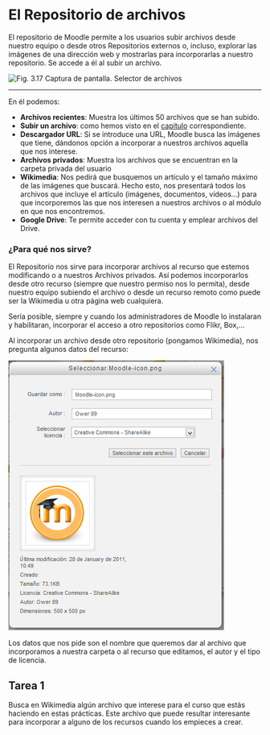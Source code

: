 
# El Repositorio de archivos

El repositorio de Moodle permite a los usuarios subir archivos desde nuestro equipo o desde otros Repositorios externos o, incluso, explorar las imágenes de una dirección web y mostrarlas para incorporarlas a nuestro repositorio. Se accede a él al subir un archivo.

![Fig. 3.17 Captura de pantalla. Selector de archivos](/assets/Selección_139.png)

****

En él podemos:

- **Archivos recientes**: Muestra los últimos 50 archivos que se han subido.
- **Subir un archivo**: como hemos visto en el [capítulo](subir_un_archivo.html) correspondiente.
- **Descargador URL**: Si se introduce una URL, Moodle busca las imágenes que tiene, dándonos opción a incorporar a nuestros archivos aquella que nos interese.
- **Archivos privados**: Muestra los archivos que se encuentran en la carpeta privada del usuario
- **Wikimedia**: Nos pedirá que busquemos un artículo y el tamaño máximo de las imágenes que buscará. Hecho esto, nos presentará todos los archivos que incluye el artículo (imágenes, documentos, vídeos...) para que incorporemos las que nos interesen a nuestros archivos o al módulo en que nos encontremos.
- **Google Drive**: Te permite acceder con tu cuenta y emplear archivos del Drive.


### ¿Para qué nos sirve?

El Repositorio nos sirve para incorporar archivos al recurso que estemos modificando o a nuestros Archivos privados. Así podemos incorporarlos desde otro recurso (siempre que nuestro permiso nos lo permita), desde nuestro equipo subiendo el archivo o desde un recurso remoto como puede ser la Wikimedia u otra página web cualquiera.

Sería posible, siempre y cuando los administradores de Moodle lo instalaran y habilitaran, incorporar el acceso a otro repositorios como Flikr, Box,...

Al incorporar un archivo desde otro repositorio (pongamos Wikimedia), nos pregunta algunos datos del recurso:


![Fig Captura de pantalla. Incorporación desde otro repositorio](https://raw.githubusercontent.com/catedu/curso-moodle/master/img/importarr_de_repositorio.png)


Los datos que nos pide son el nombre que queremos dar al archivo que incorporamos a nuestra carpeta o al recurso que editamos, el autor y el tipo de licencia.

## Tarea 1

Busca en Wikimedia algún archivo que interese para el curso que estás haciendo en estas prácticas. Este archivo que puede resultar interesante para incorporar a alguno de los recursos cuando los empieces a crear.
